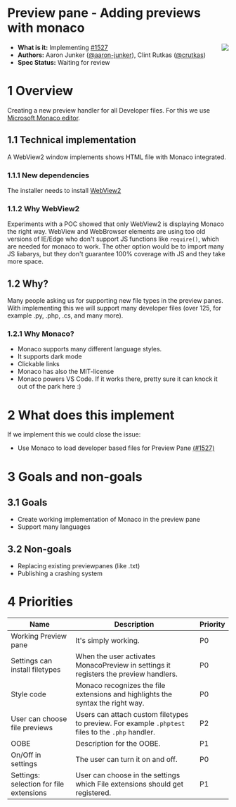 # **Preview pane - Adding previews with monaco**

<img align="right" src="../images/overview/PT_small.png" />

- **What is it:** Implementing [#1527](https://github.com/microsoft/PowerToys/issues/1527)
- **Authors:** Aaron Junker ([@aaron-junker](https://github.com/aaron-junker)), Clint Rutkas ([@crutkas](https://github.com/crutkas))
- **Spec Status:** Waiting for review

# 1 Overview

Creating a new preview handler for all Developer files. For this we use [Microsoft Monaco editor](https://github.com/microsoft/monaco-editor). 

## 1.1 Technical implementation

A WebView2 window implements shows HTML file with Monaco integrated.

### 1.1.1 New dependencies

The installer needs to install [WebView2](https://developer.microsoft.com/en-us/microsoft-edge/webview2/)

### 1.1.2 Why WebView2

Experiments with a POC showed that only WebView2 is displaying Monaco the right way. WebView and WebBrowser elements are using too old versions of IE/Edge who don't support JS functions like `require()`, which are needed for monaco to work. The other option would be to import many JS liabarys, but they don't guarantee 100% coverage with JS and they take more space.

## 1.2 Why?

Many people asking us for supporting new file types in the preview panes. With implementing this we will support many developer files (over 125, for example .py, .php, .cs, and many more).

### 1.2.1 Why Monaco?

* Monaco supports many different language styles. 
* It supports dark mode
* Clickable links
* Monaco has also the MIT-license
* Monaco powers VS Code.  If it works there, pretty sure it can knock it out of the park here :)

# 2 What does this implement

If we implement this we could close the issue:

* Use Monaco to load developer based files for Preview Pane [(#1527)](https://github.com/microsoft/PowerToys/issues/1527)
 
# 3 Goals and non-goals
## 3.1 Goals
 
* Create working implementation of Monaco in the preview pane
* Support many languages
 
## 3.2 Non-goals

* Replacing existing previewpanes (like .txt)
* Publishing a crashing system

# 4 Priorities

|Name|Description|Priority|
|----|-----------|--------|
| Working Preview pane | It's simply working. |P0|
| Settings can install filetypes | When the user activates MonacoPreview in settings it registers the preview handlers. |P0|
| Style code | Monaco recognizes the file extensions and highlights the syntax the right way. |P0|
| User can choose file previews|Users can attach custom filetypes to preview. For example `.phptest` files to the `.php` handler. |P2|
| OOBE | Description for the OOBE. |P1|
| On/Off in settings | The user can turn it on and off. |P0|
| Settings: selection for file extensions|User can choose in the settings which File extensions should get registered. |P1|
